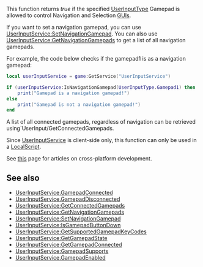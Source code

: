 This function returns _true_ if the specified [UserInputType](https://developer.roblox.com/en-us/api-reference/enum/UserInputType) Gamepad is allowed to control Navigation and Selection [GUIs](https://developer.roblox.com/en-us/api-reference/class/GuiObject).

If you want to set a navigation gamepad, you can use [UserInputService:SetNavigationGamepad](https://developer.roblox.com/en-us/api-reference/function/UserInputService/SetNavigationGamepad). You can also use [UserInputService:GetNavigationGamepads](https://developer.roblox.com/en-us/api-reference/function/UserInputService/GetNavigationGamepads) to get a list of all navigation gamepads.

For example, the code below checks if the gamepad1 is as a navigation gamepad:

```Lua
local userInputService = game:GetService("UserInputService")

if (userInputService:IsNavigationGamepad(UserInputType.Gamepad1) then
	print("Gamepad is a navigation gamepad!")
else
	print("Gamepad is not a navigation gamepad!")
end
``` 

A list of all connected gamepads, regardless of navigation can be retrieved using\`UserInput/GetConnectedGamepads.

Since [UserInputService](https://developer.roblox.com/en-us/api-reference/class/UserInputService) is client-side only, this function can only be used in a [LocalScript](https://developer.roblox.com/en-us/api-reference/class/LocalScript).

See [this](https://developer.roblox.com/learn-roblox/cross-platform) page for articles on cross-platform development.

See also
--------

*   [UserInputService.GamepadConnected](https://developer.roblox.com/en-us/api-reference/event/UserInputService/GamepadConnected)
*   [UserInputService.GamepadDisconnected](https://developer.roblox.com/en-us/api-reference/event/UserInputService/GamepadDisconnected)
*   [UserInputService:GetConnectedGamepads](https://developer.roblox.com/en-us/api-reference/function/UserInputService/GetConnectedGamepads)
*   [UserInputService:GetNavigationGamepads](https://developer.roblox.com/en-us/api-reference/function/UserInputService/GetNavigationGamepads)
*   [UserInputService:SetNavigationGamepad](https://developer.roblox.com/en-us/api-reference/function/UserInputService/SetNavigationGamepad)
*   [UserInputService:IsGamepadButtonDown](https://developer.roblox.com/en-us/api-reference/function/UserInputService/IsGamepadButtonDown)
*   [UserInputService:GetSupportedGamepadKeyCodes](https://developer.roblox.com/en-us/api-reference/function/UserInputService/GetSupportedGamepadKeyCodes)
*   [UserInputService:GetGamepadState](https://developer.roblox.com/en-us/api-reference/function/UserInputService/GetGamepadState)
*   [UserInputService:GetGamepadConnected](https://developer.roblox.com/en-us/api-reference/function/UserInputService/GetGamepadConnected)
*   [UserInputService:GamepadSupports](https://developer.roblox.com/en-us/api-reference/function/UserInputService/GamepadSupports)
*   [UserInputService.GamepadEnabled](https://developer.roblox.com/en-us/api-reference/property/UserInputService/GamepadEnabled)
